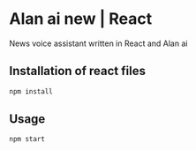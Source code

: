 # Alan ai new | React

News voice assistant written in React and Alan ai

## Installation of react files

```bash
npm install
```

## Usage

```bash
npm start
```
